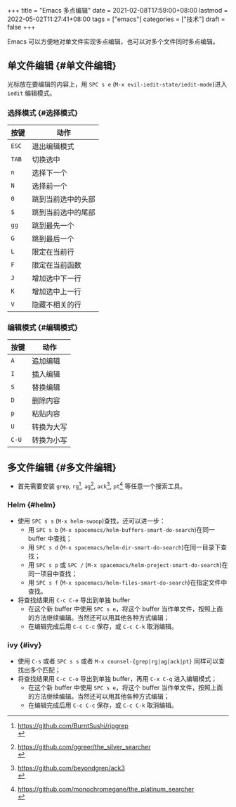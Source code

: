 +++
title = "Emacs 多点编辑"
date = 2021-02-08T17:59:00+08:00
lastmod = 2022-05-02T11:27:41+08:00
tags = ["emacs"]
categories = ["技术"]
draft = false
+++

Emacs 可以方便地对单文件实现多点编辑，也可以对多个文件同时多点编辑。 <br/>

<!--more-->


## 单文件编辑 {#单文件编辑}

光标放在要编辑的内容上，用 `SPC s e` (`M-x evil-iedit-state/iedit-mode`)进入 `iedit` 编辑模式。 <br/>


### 选择模式 {#选择模式}

| 按键  | 动作      |
|-----|---------|
| `ESC` | 退出编辑模式 |
| `TAB` | 切换选中  |
| `n`   | 选择下一个 |
| `N`   | 选择前一个 |
| `0`   | 跳到当前选中的头部 |
| `$`   | 跳到当前选中的尾部 |
| `gg`  | 跳到最先一个 |
| `G`   | 跳到最后一个 |
| `L`   | 限定在当前行 |
| `F`   | 限定在当前函数 |
| `J`   | 增加选中下一行 |
| `K`   | 增加选中上一行 |
| `V`   | 隐藏不相关的行 |


### 编辑模式 {#编辑模式}

| 按键  | 动作  |
|-----|-----|
| `A`   | 追加编辑 |
| `I`   | 插入编辑 |
| `S`   | 替换编辑 |
| `D`   | 删除内容 |
| `p`   | 粘贴内容 |
| `U`   | 转换为大写 |
| `C-U` | 转换为小写 |


## 多文件编辑 {#多文件编辑}

-   首先需要安装 `grep`, `rg`[^1], `ag`[^2], `ack`[^3], `pt`[^4] 等任意一个搜索工具。 <br/>


### Helm {#helm}

-   使用 `SPC s s` (`M-x helm-swoop`)查找，还可以进一步： <br/>
    -   用 `SPC s b` (`M-x spacemacs/helm-buffers-smart-do-search`)在同一 buffer 中查找； <br/>
    -   用 `SPC s d` (`M-x spacemacs/helm-dir-smart-do-search`)在同一目录下查找； <br/>
    -   用 `SPC s p` 或 `SPC /` (`M-x spacemacs/helm-project-smart-do-search`)在同一项目中查找； <br/>
    -   用 `SPC s f` (`M-x spacemacs/helm-files-smart-do-search`)在指定文件中查找。 <br/>
-   将查找结果用 `C-c C-e` 导出到单独 buffer <br/>
    -   在这个新 buffer 中使用 `SPC s e`​，将这个 buffer 当作单文件，按照上面的方法继续编辑。当然还可以用其他各种方式编辑； <br/>
    -   在编辑完成后用 `C-c C-c` 保存，或 `C-c C-k` 取消编辑。 <br/>


### ivy {#ivy}

-   使用 `C-s` 或者 `SPC s s` 或者 `M-x counsel-{grep|rg|ag|ack|pt}` 同样可以查找出多个匹配； <br/>
-   将查找结果用 `C-c C-o` 导出到单独 buffer，再用 `C-x C-q` 进入编辑模式； <br/>
    -   在这个新 buffer 中使用 `SPC s e`​，将这个 buffer 当作单文件，按照上面的方法继续编辑。当然还可以用其他各种方式编辑； <br/>
    -   在编辑完成后用 `C-c C-c` 保存，或 `C-c C-k` 取消编辑。 <br/>

[^1]: <https://github.com/BurntSushi/ripgrep> <br/>
[^2]: <https://github.com/ggreer/the_silver_searcher> <br/>
[^3]: <https://github.com/beyondgrep/ack3> <br/>
[^4]: <https://github.com/monochromegane/the_platinum_searcher> <br/>